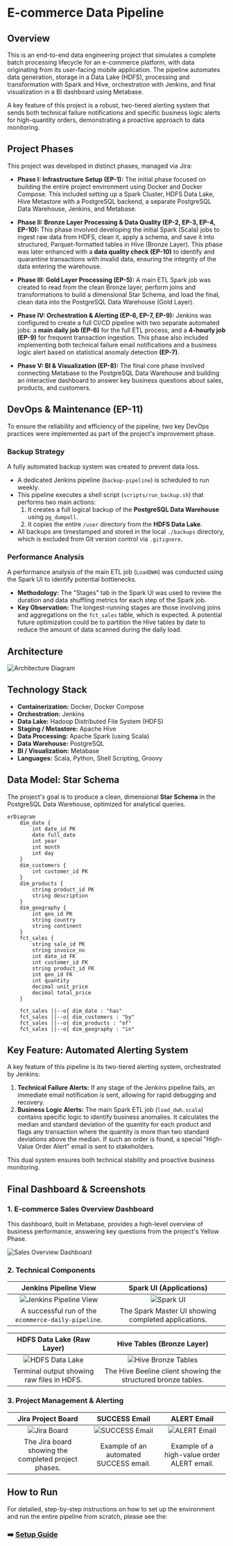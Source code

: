 # E-commerce Data Pipeline

## Overview

This is an end-to-end data engineering project that simulates a complete batch processing lifecycle for an e-commerce platform, with data originating from its user-facing mobile application. The pipeline automates data generation, storage in a Data Lake (HDFS), processing and transformation with Spark and Hive, orchestration with Jenkins, and final visualization in a BI dashboard using Metabase.

A key feature of this project is a robust, two-tiered alerting system that sends both technical failure notifications and specific business logic alerts for high-quantity orders, demonstrating a proactive approach to data monitoring.

## Project Phases

This project was developed in distinct phases, managed via Jira:

-   **Phase I: Infrastructure Setup (EP-1):** The initial phase focused on building the entire project environment using Docker and Docker Compose. This included setting up a Spark Cluster, HDFS Data Lake, Hive Metastore with a PostgreSQL backend, a separate PostgreSQL Data Warehouse, Jenkins, and Metabase.

-   **Phase II: Bronze Layer Processing & Data Quality (EP-2, EP-3, EP-4, EP-10):** This phase involved developing the initial Spark (Scala) jobs to ingest raw data from HDFS, clean it, apply a schema, and save it into structured, Parquet-formatted tables in Hive (Bronze Layer). This phase was later enhanced with a **data quality check (EP-10)** to identify and quarantine transactions with invalid data, ensuring the integrity of the data entering the warehouse.

-   **Phase III: Gold Layer Processing (EP-5):** A main ETL Spark job was created to read from the clean Bronze layer, perform joins and transformations to build a dimensional Star Schema, and load the final, clean data into the PostgreSQL Data Warehouse (Gold Layer).

-   **Phase IV: Orchestration & Alerting (EP-6, EP-7, EP-9):** Jenkins was configured to create a full CI/CD pipeline with two separate automated jobs: a **main daily job (EP-6)** for the full ETL process, and a **4-hourly job (EP-9)** for frequent transaction ingestion. This phase also included implementing both technical failure email notifications and a business logic alert based on statistical anomaly detection **(EP-7)**.

-   **Phase V: BI & Visualization (EP-8):** The final core phase involved connecting Metabase to the PostgreSQL Data Warehouse and building an interactive dashboard to answer key business questions about sales, products, and customers.

## DevOps & Maintenance (EP-11)

To ensure the reliability and efficiency of the pipeline, two key DevOps practices were implemented as part of the project's improvement phase.

### Backup Strategy
A fully automated backup system was created to prevent data loss.
-   A dedicated Jenkins pipeline (`backup-pipeline`) is scheduled to run weekly.
-   This pipeline executes a shell script (`scripts/run_backup.sh`) that performs two main actions:
    1.  It creates a full logical backup of the **PostgreSQL Data Warehouse** using `pg_dumpall`.
    2.  It copies the entire `/user` directory from the **HDFS Data Lake**.
-   All backups are timestamped and stored in the local `./backups` directory, which is excluded from Git version control via `.gitignore`.

### Performance Analysis
A performance analysis of the main ETL job (`LoadDWH`) was conducted using the Spark UI to identify potential bottlenecks.
-   **Methodology:** The "Stages" tab in the Spark UI was used to review the duration and data shuffling metrics for each step of the Spark job.
-   **Key Observation:** The longest-running stages are those involving joins and aggregations on the `fct_sales` table, which is expected. A potential future optimization could be to partition the Hive tables by date to reduce the amount of data scanned during the daily load.

## Architecture

![Architecture Diagram](docs/images/architecture_diagram.png)

## Technology Stack

-   **Containerization:** Docker, Docker Compose
-   **Orchestration:** Jenkins
-   **Data Lake:** Hadoop Distributed File System (HDFS)
-   **Staging / Metastore:** Apache Hive
-   **Data Processing:** Apache Spark (using Scala)
-   **Data Warehouse:** PostgreSQL
-   **BI / Visualization:** Metabase
-   **Languages:** Scala, Python, Shell Scripting, Groovy

## Data Model: Star Schema

The project's goal is to produce a clean, dimensional **Star Schema** in the PostgreSQL Data Warehouse, optimized for analytical queries.

```mermaid
erDiagram
    dim_date {
        int date_id PK
        date full_date
        int year
        int month
        int day
    }
    dim_customers {
        int customer_id PK
    }
    dim_products {
        string product_id PK
        string description
    }
    dim_geography {
        int geo_id PK
        string country
        string continent
    }
    fct_sales {
        string sale_id PK
        string invoice_no
        int date_id FK
        int customer_id FK
        string product_id FK
        int geo_id FK
        int quantity
        decimal unit_price
        decimal total_price
    }

    fct_sales ||--o{ dim_date : "has"
    fct_sales ||--o{ dim_customers : "by"
    fct_sales ||--o{ dim_products : "of"
    fct_sales ||--o{ dim_geography : "in"
```

## Key Feature: Automated Alerting System

A key feature of this pipeline is its two-tiered alerting system, orchestrated by Jenkins:

1.  **Technical Failure Alerts:** If any stage of the Jenkins pipeline fails, an immediate email notification is sent, allowing for rapid debugging and recovery.
2.  **Business Logic Alerts:** The main Spark ETL job (`load_dwh.scala`) contains specific logic to identify business anomalies. It calculates the median and standard deviation of the quantity for each product and flags any transaction where the quantity is more than two standard deviations above the median. If such an order is found, a special "High-Value Order Alert" email is sent to stakeholders.

This dual system ensures both technical stability and proactive business monitoring.

## Final Dashboard & Screenshots

### 1. E-commerce Sales Overview Dashboard

This dashboard, built in Metabase, provides a high-level overview of business performance, answering key questions from the project's Yellow Phase.

![Sales Overview Dashboard](docs/images/metabase_dashboard.png)

### 2. Technical Components

| Jenkins Pipeline View | Spark UI (Applications) |
| :---: | :---: |
| ![Jenkins Pipeline View](docs/images/jenkins_pipeline_success.png) | ![Spark UI](docs/images/spark_ui_applications.png) |
| A successful run of the `ecommerce-daily-pipeline`. | The Spark Master UI showing completed applications. |

| HDFS Data Lake (Raw Layer) | Hive Tables (Bronze Layer) |
| :---: | :---: |
| ![HDFS Data Lake](docs/images/hdfs_data_lake.png) | ![Hive Bronze Tables](docs/images/hive_bronze_tables.png) |
| Terminal output showing raw files in HDFS. | The Hive Beeline client showing the structured bronze tables. |

### 3. Project Management & Alerting

| Jira Project Board | SUCCESS Email | ALERT Email |
| :---: | :---: | :---: |
| ![Jira Board](docs/images/jira_board.png) | ![SUCCESS Email](docs/images/email_success.png) | ![ALERT Email](docs/images/email_alert.png) |
| The Jira board showing the completed project phases. | Example of an automated SUCCESS email. | Example of a high-value order ALERT email. |

## How to Run

For detailed, step-by-step instructions on how to set up the environment and run the entire pipeline from scratch, please see the:

### ➡️ **[Setup Guide](SETUP_GUIDE.md)**